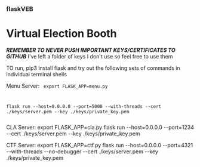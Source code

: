 ### flaskVEB
# Virtual Election Booth
***REMEMBER TO NEVER PUSH IMPORTANT KEYS/CERTIFICATES TO GITHUB***
I've left a folder of keys I don't use so feel free to use them

TO run, pip3 install flask and try out the following sets of commands in individual terminal shells

Menu Server:
<code>
export FLASK_APP=menu.py
  
flask run --host=0.0.0.0 --port=5000 --with-threads --cert ./keys/server.pem --key ./keys/private_key.pem

</code>
CLA Server:
export FLASK_APP=cla.py
flask run --host=0.0.0.0 --port=1234 --cert ./keys/server.pem --key ./keys/private_key.pem

CTF Server:
export FLASK_APP=ctf.py
flask run --host=0.0.0.0 --port=4321 --with-threads --no-debugger  --cert ./keys/server.pem --key ./keys/private_key.pem


